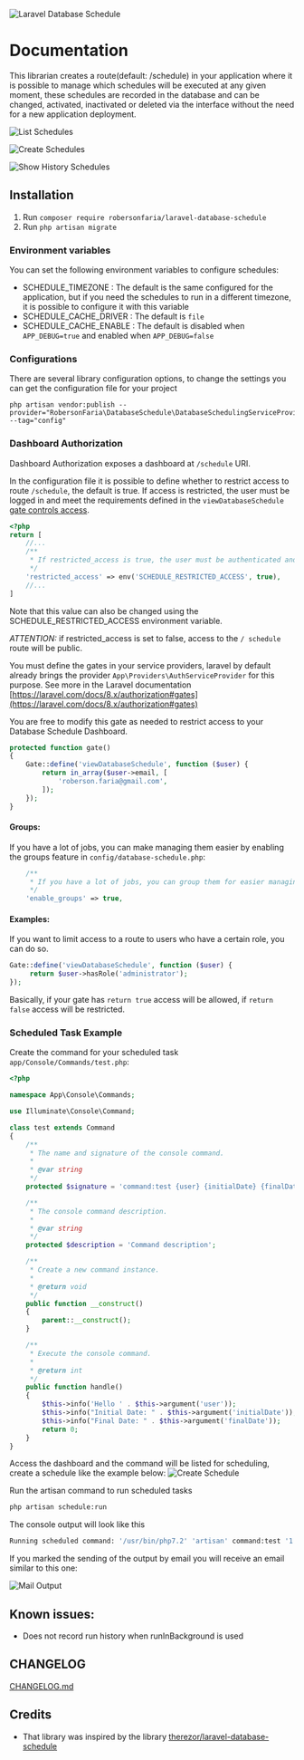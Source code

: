 ![Laravel Database Schedule](https://banners.beyondco.de/Laravel%20Database%20Schedule.png?theme=light&packageManager=composer+require&packageName=robersonfaria%2Flaravel-database-schedule&pattern=architect&style=style_1&description=Schedule+your+tasks+through+a+dashboard+and+without+having+to+deploy+the+application.&md=1&showWatermark=1&fontSize=100px&images=calendar&widths=auto&heights=350)

# Documentation

This librarian creates a route(default: /schedule) in your application where it is possible to manage which 
schedules will be executed at any given moment, these schedules are recorded in the database and can be changed, 
activated, inactivated or deleted via the interface without the need for a new application deployment.

![List Schedules](docs/list-schedule1.png)

![Create Schedules](docs/new-schedule2.png)

![Show History Schedules](docs/show-history1.png)

## Installation

1. Run ```composer require robersonfaria/laravel-database-schedule```
2. Run ```php artisan migrate```

### Environment variables

You can set the following environment variables to configure schedules:

* SCHEDULE_TIMEZONE : The default is the same configured for the application, but if you need the schedules to run in a different timezone, it is possible to configure it with this variable
* SCHEDULE_CACHE_DRIVER : The default is `file`
* SCHEDULE_CACHE_ENABLE : The default is disabled when `APP_DEBUG=true` and enabled when `APP_DEBUG=false`

### Configurations

There are several library configuration options, to change the settings you can get the configuration file for your project
```
php artisan vendor:publish --provider="RobersonFaria\DatabaseSchedule\DatabaseSchedulingServiceProvider" --tag="config"
```

### Dashboard Authorization

Dashboard Authorization exposes a dashboard at `/schedule` URI.

In the configuration file it is possible to define whether to restrict access to route `/schedule`, the default is true. If access is restricted, the user must be logged in and meet the requirements defined in the `viewDatabaseSchedule` [gate controls access](https://laravel.com/docs/8.x/authorization#gates). 

```php
<?php
return [
    //...
    /**
     * If restricted_access is true, the user must be authenticated and meet the definition of `viewDatabaseSchedule` gate
     */
    'restricted_access' => env('SCHEDULE_RESTRICTED_ACCESS', true),
    //...
]
```
Note that this value can also be changed using the SCHEDULE_RESTRICTED_ACCESS environment variable.

*ATTENTION:* if restricted_access is set to false, access to the `/ schedule` route will be public.

You must define the gates in your service providers, laravel by default already brings the provider `App\Providers\AuthServiceProvider` for this purpose. See more in the Laravel documentation [https://laravel.com/docs/8.x/authorization#gates](https://laravel.com/docs/8.x/authorization#gates)

You are free to modify this gate as needed to restrict access to your Database Schedule Dashboard.

```php
protected function gate()
{
    Gate::define('viewDatabaseSchedule', function ($user) {
        return in_array($user->email, [
            'roberson.faria@gmail.com',
        ]);
    });
}
```

#### Groups:

If you have a lot of jobs, you can make managing them easier by enabling the groups feature in `config/database-schedule.php`:

```php
    /**
     * If you have a lot of jobs, you can group them for easier managing of jobs.
     */
    'enable_groups' => true,
```

#### Examples:

If you want to limit access to a route to users who have a certain role, you can do so.
```php
Gate::define('viewDatabaseSchedule', function ($user) {
     return $user->hasRole('administrator');
});
```

Basically, if your gate has `return true` access will be allowed, if `return false` access will be restricted.

### Scheduled Task Example

Create the command for your scheduled task `app/Console/Commands/test.php`:

```php
<?php

namespace App\Console\Commands;

use Illuminate\Console\Command;

class test extends Command
{
    /**
     * The name and signature of the console command.
     *
     * @var string
     */
    protected $signature = 'command:test {user} {initialDate} {finalDate}';

    /**
     * The console command description.
     *
     * @var string
     */
    protected $description = 'Command description';

    /**
     * Create a new command instance.
     *
     * @return void
     */
    public function __construct()
    {
        parent::__construct();
    }

    /**
     * Execute the console command.
     *
     * @return int
     */
    public function handle()
    {
        $this->info('Hello ' . $this->argument('user'));
        $this->info("Initial Date: " . $this->argument('initialDate'));
        $this->info("Final Date: " . $this->argument('finalDate'));
        return 0;
    }
}
```

Access the dashboard and the command will be listed for scheduling, create a schedule like the example below:
![Create Schedule](docs/new-schedule2.png)

Run the artisan command to run scheduled tasks
```bash
php artisan schedule:run
```

The console output will look like this
```bash
Running scheduled command: '/usr/bin/php7.2' 'artisan' command:test '1' '2021-02-10 00:00:00' '2021-04-10 00:00:00' > 'path/to/storage/logs/schedule-dcccb62f29f754dc83a86a3d0b59afb00a08fdb3.log' 2>&1
```

If you marked the sending of the output by email you will receive an email similar to this one:

![Mail Output](docs/mail-output.png)

## Known issues:

* Does not record run history when runInBackground is used

## CHANGELOG

[CHANGELOG.md](CHANGELOG.md)

## Credits

* That library was inspired by the library [therezor/laravel-database-schedule](https://github.com/therezor/laravel-database-schedule)
